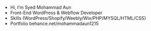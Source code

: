 - Hi, I’m Syed Mohammad Aun
- Front-End WordPress & Webflow Developer
- Skills (WordPress/Shopify/Weebly/Wix/PHP/MYSQL/HTML/CSS)
- Portfolio behance.net/mohammadaun1215
